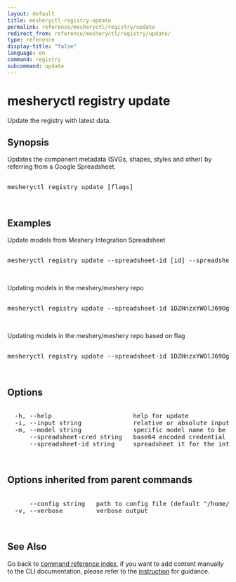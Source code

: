 ```yaml
---
layout: default
title: mesheryctl-registry-update
permalink: reference/mesheryctl/registry/update
redirect_from: reference/mesheryctl/registry/update/
type: reference
display-title: "false"
language: en
command: registry
subcommand: update
---
```


# mesheryctl registry update

Update the registry with latest data.

## Synopsis

Updates the component metadata (SVGs, shapes, styles and other) by referring from a Google Spreadsheet.
<pre class='codeblock-pre'>
<div class='codeblock'>
mesheryctl registry update [flags]

</div>
</pre> 

## Examples

Update models from Meshery Integration Spreadsheet
<pre class='codeblock-pre'>
<div class='codeblock'>
mesheryctl registry update --spreadsheet-id [id] --spreadsheet-cred [base64 encoded spreadsheet credential] -i [path to the directory containing models].

</div>
</pre> 

Updating models in the meshery/meshery repo
<pre class='codeblock-pre'>
<div class='codeblock'>
mesheryctl registry update --spreadsheet-id 1DZHnzxYWOlJ69Oguz4LkRVTFM79kC2tuvdwizOJmeMw --spreadsheet-cred $CRED

</div>
</pre> 

Updating models in the meshery/meshery repo based on flag
<pre class='codeblock-pre'>
<div class='codeblock'>
mesheryctl registry update --spreadsheet-id 1DZHnzxYWOlJ69Oguz4LkRVTFM79kC2tuvdwizOJmeMw --spreadsheet-cred $CRED --model "[model-name]"

</div>
</pre> 

## Options

<pre class='codeblock-pre'>
<div class='codeblock'>
  -h, --help                      help for update
  -i, --input string              relative or absolute input path to the models directory (default "../server/meshmodel")
  -m, --model string              specific model name to be generated
      --spreadsheet-cred string   base64 encoded credential to download the spreadsheet
      --spreadsheet-id string     spreadsheet it for the integration spreadsheet

</div>
</pre>

## Options inherited from parent commands

<pre class='codeblock-pre'>
<div class='codeblock'>
      --config string   path to config file (default "/home/n2/.meshery/config.yaml")
  -v, --verbose         verbose output

</div>
</pre>

## See Also

Go back to [command reference index](/reference/mesheryctl/), if you want to add content manually to the CLI documentation, please refer to the [instruction](/project/contributing/contributing-cli#preserving-manually-added-documentation) for guidance.
